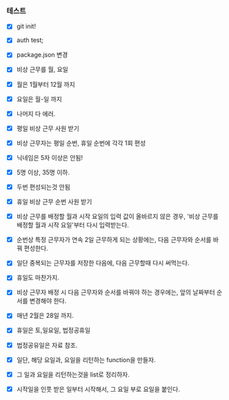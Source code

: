 ### 테스트

- [x] git init!
- [x] auth test;
- [x] package.json 변경

- [x] 비상 근무를 월, 요일
- [x] 월은 1월부터 12월 까지
- [x] 요일은 월-일 까지
- [x] 나머지 다 에러.

- [x] 평일 비상 근무 사원 받기
- [x] 비상 근무자는 평일 순번, 휴일 순번에 각각 1회 편성
- [x] 닉네임은 5자 이상은 안됨!
- [x] 5명 이상, 35명 이하.
- [x] 두번 편성되는것 안됨
- [x] 휴일 비상 근무 순번 사원 받기

- [x] 비상 근무를 배정할 월과 시작 요일의 입력 값이 올바르지 않은 경우, '비상 근무를 배정할 월과 시작 요일'부터 다시 입력받는다.

- [x] 순번상 특정 근무자가 연속 2일 근무하게 되는 상황에는, 다음 근무자와 순서를 바꿔 편성한다.
- [x] 일단 중복되는 근무자를 저장한 다음에, 다음 근무할때 다시 써먹는다.
- [x] 휴일도 마찬가지.
- [x] 비상 근무자 배정 시 다음 근무자와 순서를 바꿔야 하는 경우에는, 앞의 날짜부터 순서를 변경해야 한다.

- [x] 매년 2월은 28일 까지.
- [x] 휴일은 토,일요일, 법정공휴일
- [x] 법정공유일은 자료 참조.

- [x] 일단, 해당 요일과, 요일을 리턴하는 function을 만들자.
- [x] 그 일과 요일을 리턴하는것을 list로 정리하자.
- [x] 시작일을 인풋 받은 일부터 시작해서, 그 요일 부로 요일을 붙인다.
